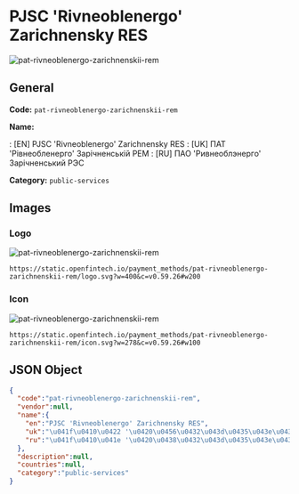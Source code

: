 
# PJSC 'Rivneoblenergo' Zarichnensky RES 
![pat-rivneoblenergo-zarichnenskii-rem](https://static.openfintech.io/payment_methods/pat-rivneoblenergo-zarichnenskii-rem/logo.svg?w=400&c=v0.59.26#w200)  

## General 
**Code:** `pat-rivneoblenergo-zarichnenskii-rem` 
 
**Name:** 
 
:	[EN] PJSC 'Rivneoblenergo' Zarichnensky RES 
:	[UK] ПАТ 'Рівнеобленерго' Зарiчненській РЕМ 
:	[RU] ПАО 'Ривнеоблэнерго' Зарiчненський РЭС 
 
**Category:** `public-services` 
 

## Images 

### Logo 
![pat-rivneoblenergo-zarichnenskii-rem](https://static.openfintech.io/payment_methods/pat-rivneoblenergo-zarichnenskii-rem/logo.svg?w=400&c=v0.59.26#w200)  

```
https://static.openfintech.io/payment_methods/pat-rivneoblenergo-zarichnenskii-rem/logo.svg?w=400&c=v0.59.26#w200
```  

### Icon 
![pat-rivneoblenergo-zarichnenskii-rem](https://static.openfintech.io/payment_methods/pat-rivneoblenergo-zarichnenskii-rem/icon.svg?w=278&c=v0.59.26#w100)  

```
https://static.openfintech.io/payment_methods/pat-rivneoblenergo-zarichnenskii-rem/icon.svg?w=278&c=v0.59.26#w100
```  

## JSON Object 

```json
{
  "code":"pat-rivneoblenergo-zarichnenskii-rem",
  "vendor":null,
  "name":{
    "en":"PJSC 'Rivneoblenergo' Zarichnensky RES",
    "uk":"\u041f\u0410\u0422 '\u0420\u0456\u0432\u043d\u0435\u043e\u0431\u043b\u0435\u043d\u0435\u0440\u0433\u043e' \u0417\u0430\u0440i\u0447\u043d\u0435\u043d\u0441\u044c\u043a\u0456\u0439 \u0420\u0415\u041c",
    "ru":"\u041f\u0410\u041e '\u0420\u0438\u0432\u043d\u0435\u043e\u0431\u043b\u044d\u043d\u0435\u0440\u0433\u043e' \u0417\u0430\u0440i\u0447\u043d\u0435\u043d\u0441\u044c\u043a\u0438\u0439 \u0420\u042d\u0421"
  },
  "description":null,
  "countries":null,
  "category":"public-services"
}
```  
